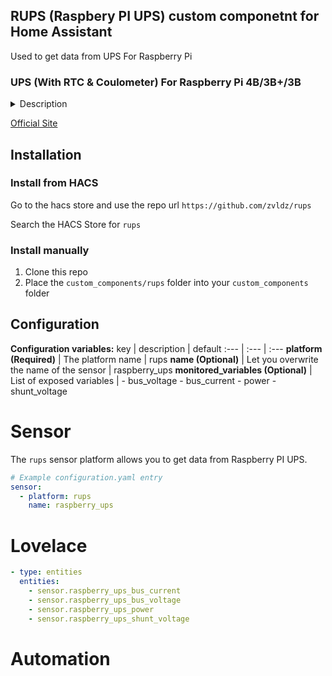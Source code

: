## RUPS (Raspbery PI UPS) custom componetnt for Home Assistant
Used to get data from UPS For Raspberry Pi

### UPS (With RTC & Coulometer) For Raspberry Pi 4B/3B+/3B
<details><summary>Description</summary>
<p>
This is a new version of UPS Board.It not only supports Raspberry Pi 4B but also adds type C output. It provides enough power for the Raspberry Pi to make your Raspberry Pi still work while moving, and its design is so smart that you can get rid of troubled of a mass wire. This UPS can provide you with the operation of replacing the battery yourself. This new UPS not only supports an independent RTC module, but also provides a coulomb counter.
You can obtain battery voltage and current information through I2C in the system. Combined with different programming methods, you can inherit the power information into the system. It is also convenient to detect the state of the battery, which can be detected and warned through the program. It can use most of the 18650 standard batteries and fully comply with the battery characteristics in terms of battery life. In addition, the power display provided on the circuit board is also very user-friendly. The illuminated LED light can quickly show the remain power and support the discharging while charging. You can directly connect to the external power supply for charging. At the same time, the Raspberry Pi will not be turned off.
<p>
</details>

[Official Site](https://wiki.52pi.com/index.php/UPS_%28With_RTC_%26_Coulometer%29_For_Raspberry_Pi_SKU:_EP-0118)

## Installation

### Install from HACS
Go to the hacs store and use the repo url `https://github.com/zvldz/rups`

Search the HACS Store for ```rups```

### Install manually
1. Clone this repo
2. Place the `custom_components/rups` folder into your `custom_components` folder

## Configuration

**Configuration variables:**
key | description | default
:--- | :--- | :---
**platform (Required)** | The platform name | rups
**name (Optional)** | Let you overwrite the name of the sensor | raspberry_ups
**monitored_variables (Optional)** | List of exposed variables | - bus_voltage
                                                                 - bus_current
                                                                 - power
                                                                 - shunt_voltage

# Sensor
The `rups` sensor platform allows you to get data from Raspberry PI UPS.

```yaml
# Example configuration.yaml entry
sensor:
  - platform: rups
    name: raspberry_ups
```

# Lovelace
```yaml
- type: entities
  entities:
    - sensor.raspberry_ups_bus_current
    - sensor.raspberry_ups_bus_voltage
    - sensor.raspberry_ups_power
    - sensor.raspberry_ups_shunt_voltage
```

# Automation
```yaml
```

